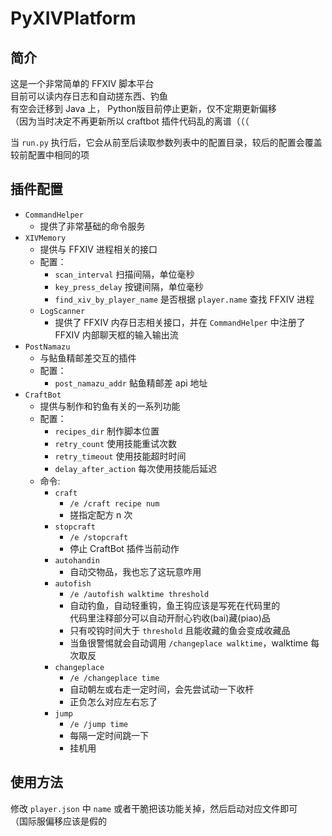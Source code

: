 
# PyXIVPlatform

## 简介
这是一个非常简单的 FFXIV 脚本平台  
目前可以读内存日志和自动搓东西、钓鱼  
有空会迁移到 Java 上， Python版目前停止更新，仅不定期更新偏移  
（因为当时决定不再更新所以 craftbot 插件代码乱的离谱（（（  

当 `run.py` 执行后，它会从前至后读取参数列表中的配置目录，较后的配置会覆盖较前配置中相同的项

## 插件配置
- `CommandHelper`
	- 提供了非常基础的命令服务
- `XIVMemory`
	- 提供与 FFXIV 进程相关的接口
	- 配置：
		- `scan_interval` 扫描间隔，单位毫秒
		- `key_press_delay` 按键间隔，单位毫秒
		- `find_xiv_by_player_name` 是否根据 `player.name` 查找 FFXIV 进程
	- `LogScanner`
		- 提供了 FFXIV 内存日志相关接口，并在 `CommandHelper` 中注册了 FFXIV 内部聊天框的输入输出流
- `PostNamazu`
	- 与鲇鱼精邮差交互的插件
	- 配置：
		- `post_namazu_addr` 鲇鱼精邮差 api 地址
- `CraftBot`
	- 提供与制作和钓鱼有关的一系列功能
	- 配置：
		- `recipes_dir` 制作脚本位置
		- `retry_count` 使用技能重试次数
		- `retry_timeout` 使用技能超时时间
		- `delay_after_action` 每次使用技能后延迟
	- 命令:
		- `craft`
			- `/e /craft recipe num`
			- 搓指定配方 n 次
		- `stopcraft`
			- `/e /stopcraft`
			- 停止 CraftBot 插件当前动作
		- `autohandin`
			- 自动交物品，我也忘了这玩意咋用
		- `autofish` 
			- `/e /autofish walktime threshold`
			- 自动钓鱼，自动轻重钩，鱼王钩应该是写死在代码里的  
			代码里注释部分可以自动开耐心钓收(bai)藏(piao)品
			- 只有咬钩时间大于 `threshold` 且能收藏的鱼会变成收藏品  
			- 当鱼很警惕就会自动调用 `/changeplace walktime`，walktime 每次取反
		- `changeplace`
			- `/e /changeplace time`
			- 自动朝左或右走一定时间，会先尝试动一下收杆  
			- 正负怎么对应左右忘了  
		- `jump`
			- `/e /jump time`
			- 每隔一定时间跳一下
			- 挂机用

## 使用方法
修改 `player.json` 中 `name` 或者干脆把该功能关掉，然后启动对应文件即可  
（国际服偏移应该是假的  
